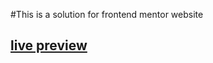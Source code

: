 #This is a solution for frontend mentor website
## [live preview](https://fylo-landingpage-fm-naren.herokuapp.com/)
